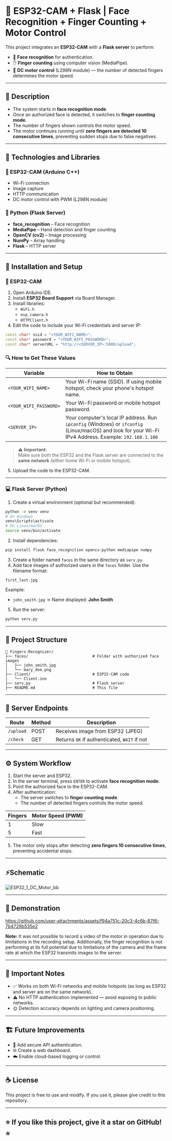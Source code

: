 
# 🤖 ESP32-CAM + Flask | Face Recognition + Finger Counting + Motor Control

This project integrates an **ESP32-CAM** with a **Flask server** to perform:

- 🔐 **Face recognition** for authentication.
- ✋ **Finger counting** using computer vision (MediaPipe).
- 🚗 **DC motor control** (L298N module) — the number of detected fingers determines the motor speed.

---

## 📜 Description

- The system starts in **face recognition mode**.
- Once an authorized face is detected, it switches to **finger counting mode**.
- The number of fingers shown controls the motor speed.
- The motor continues running until **zero fingers are detected 10 consecutive times**, preventing sudden stops due to false negatives.

---

## 🧠 Technologies and Libraries

### 🚩 ESP32-CAM (Arduino C++)
- Wi-Fi connection
- Image capture
- HTTP communication
- DC motor control with PWM (L298N module)

### 🐍 Python (Flask Server)
- **face_recognition** – Face recognition
- **MediaPipe** – Hand detection and finger counting
- **OpenCV (cv2)** – Image processing
- **NumPy** – Array handling
- **Flask** – HTTP server

---

## 🚀 Installation and Setup

### 📲 ESP32-CAM

1. Open Arduino IDE.
2. Install **ESP32 Board Support** via Board Manager.
3. Install libraries:
   - `WiFi.h`
   - `esp_camera.h`
   - `HTTPClient.h`
4. Edit the code to include your Wi-Fi credentials and server IP:

```cpp
const char* ssid = "<YOUR_WIFI_NAME>";
const char* password = "<YOUR_WIFI_PASSWORD>";
const char* serverURL = "http://<SERVER_IP>:5000/upload";
```

### 🔍 How to Get These Values

| Variable    | How to Obtain                                                                 |
| ------------| ------------------------------------------------------------------------------ |
| `<YOUR_WIFI_NAME>` | Your Wi-Fi name (SSID). If using mobile hotspot, check your phone's hotspot name. |
| `<YOUR_WIFI_PASSWORD>` | Your Wi-Fi password or mobile hotspot password.                        |
| `<SERVER_IP>` | Your computer's local IP address. Run `ipconfig` (Windows) or `ifconfig` (Linux/macOS) and look for your Wi-Fi IPv4 Address. Example: `192.168.1.100` |

> ⚠️ **Important:**  
> Make sure both the ESP32 and the Flask server are connected to the **same network** (either home Wi-Fi or mobile hotspot).

5. Upload the code to the ESP32-CAM.

---

### 💻 Flask Server (Python)

1. Create a virtual environment (optional but recommended):

```bash
python -m venv venv
# On Windows
venv\Scripts\activate
# On Linux/macOS
source venv/bin/activate
```

2. Install dependencies:

```bash
pip install flask face_recognition opencv-python mediapipe numpy
```

3. Create a folder named `faces` in the same directory as `serv.py`.
4. Add face images of authorized users in the `faces` folder. Use the filename format:

```
first_last.jpg
```

Example:
- `john_smith.jpg` → Name displayed: **John Smith**

5. Run the server:

```bash
python serv.py
```

---

## 📂 Project Structure

```
📁 Fingers-Recognizer/
├── faces/                            # Folder with authorized face images
│   ├── john_smith.jpg
│   └── mary_doe.png
├── Client/                           # ESP32-CAM code
│   └── Client.ino
├── serv.py                           # Flask server
├── README.md                         # This file
```

---

## 🔗 Server Endpoints

| Route        | Method | Description                                  |
| -------------|--------|----------------------------------------------|
| `/upload`    | POST   | Receives image from ESP32 (JPEG)             |
| `/check`     | GET    | Returns `OK` if authenticated, `WAIT` if not |

---

## ⚙️ System Workflow

1. Start the server and ESP32.
2. In the server terminal, press `ENTER` to activate **face recognition mode**.
3. Point the authorized face to the ESP32-CAM.
4. After authentication:
   - The server switches to **finger counting mode**.
   - The number of detected fingers controls the motor speed.

| Fingers | Motor Speed (PWM)         |
|---------|----------------------------|
| 1       | Slow                       |
| 5       | Fast                       |

5. The motor only stops after detecting **zero fingers 10 consecutive times**, preventing accidental stops.

---

## ⚡Schematic

![ESP32_1_DC_Motor_bb](https://github.com/user-attachments/assets/b9ff92eb-317b-4b2f-8250-81defeb029f0)

---

## 🎥 Demonstration

https://github.com/user-attachments/assets/f94a751c-20c3-4c6b-87f6-7b4729b535e2

**Note:** It was not possible to record a video of the motor in operation due to limitations in the recording setup. Additionally, the finger recognition is not performing at its full potential due to limitations of the camera and the frame rate at which the ESP32 transmits images to the server.

---
## 🚧 Important Notes

- ✅ Works on both Wi-Fi networks and mobile hotspots (as long as ESP32 and server are on the same network).
- ⚠️ No HTTP authentication implemented — avoid exposing to public networks.
- 🌞 Detection accuracy depends on lighting and camera positioning.

---

## 🏗️ Future Improvements

- 🔐 Add secure API authentication.
- 🌐 Create a web dashboard.
- ☁️ Enable cloud-based logging or control.

---

## ☕ License

This project is free to use and modify. If you use it, please give credit to this repository.

---

## ⭐ If you like this project, give it a star on GitHub! ⭐
